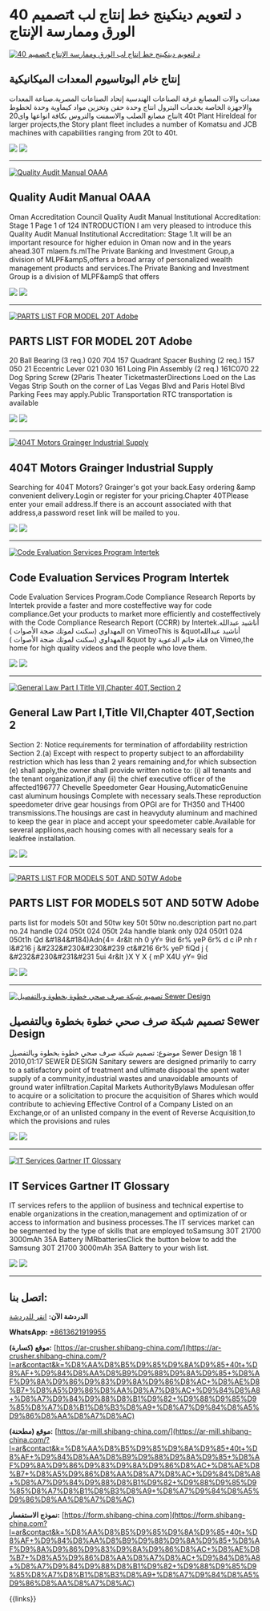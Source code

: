 # تصميم 40t د لتعويم دينكينج خط إنتاج لب الورق وممارسة الإنتاج

<a href="https://swt.shibang-china.com/?n=lxq&l=ar&img&k=%D8%AA%D8%B5%D9%85%D9%8A%D9%85+40t+%D8%AF+%D9%84%D8%AA%D8%B9%D9%88%D9%8A%D9%85+%D8%AF%D9%8A%D9%86%D9%83%D9%8A%D9%86%D8%AC+%D8%AE%D8%B7+%D8%A5%D9%86%D8%AA%D8%A7%D8%AC+%D9%84%D8%A8+%D8%A7%D9%84%D9%88%D8%B1%D9%82+%D9%88%D9%85%D9%85%D8%A7%D8%B1%D8%B3%D8%A9+%D8%A7%D9%84%D8%A5%D9%86%D8%AA%D8%A7%D8%AC" target="_blank">![تصميم 40t د لتعويم دينكينج خط إنتاج لب الورق وممارسة الإنتاج](http://static.shibang-china.com/all-800x300/785.jpg)</a>

## إنتاج خام البوتاسيوم المعدات الميكانيكية
معدات والات المصانع غرفة الصناعات الهندسية إتحاد الصناعات المصرية.صناعة المعدات والاجهزة الخاصة بخدمات البترول انتاج وحدة حقن وتخزين مواد كيماوية وحدة لخطوط انتاج مصانع الصلب والاسمنت والتروس بكافة انواعها واى20t 40t Plant HireIdeal for larger projects,the Story plant fleet includes a number of Komatsu and JCB machines with capabilities ranging from 20t to 40t.


<a href="https://whatsapp.shibangsoft.com/WhatsApp.php" target="_blank" title="WhatsApp">![](http://static.shibang-china.com/icon/whatsapp.png)</a> <a href="https://swt.shibang-china.com/?n=lxq&l=ar&icon&k=%D8%AA%D8%B5%D9%85%D9%8A%D9%85+40t+%D8%AF+%D9%84%D8%AA%D8%B9%D9%88%D9%8A%D9%85+%D8%AF%D9%8A%D9%86%D9%83%D9%8A%D9%86%D8%AC+%D8%AE%D8%B7+%D8%A5%D9%86%D8%AA%D8%A7%D8%AC+%D9%84%D8%A8+%D8%A7%D9%84%D9%88%D8%B1%D9%82+%D9%88%D9%85%D9%85%D8%A7%D8%B1%D8%B3%D8%A9+%D8%A7%D9%84%D8%A5%D9%86%D8%AA%D8%A7%D8%AC" target="_blank">![](http://static.shibang-china.com/icon/chat-ar.png)</a>

---

<a href="https://swt.shibang-china.com/?n=lxq&l=ar&img&k=%D8%AA%D8%B5%D9%85%D9%8A%D9%85+40t+%D8%AF+%D9%84%D8%AA%D8%B9%D9%88%D9%8A%D9%85+%D8%AF%D9%8A%D9%86%D9%83%D9%8A%D9%86%D8%AC+%D8%AE%D8%B7+%D8%A5%D9%86%D8%AA%D8%A7%D8%AC+%D9%84%D8%A8+%D8%A7%D9%84%D9%88%D8%B1%D9%82+%D9%88%D9%85%D9%85%D8%A7%D8%B1%D8%B3%D8%A9+%D8%A7%D9%84%D8%A5%D9%86%D8%AA%D8%A7%D8%AC" target="_blank">![Quality Audit Manual OAAA](http://static.shibang-china.com/all-800x300/1366.jpg)</a>

## Quality Audit Manual OAAA
Oman Accreditation Council Quality Audit Manual Institutional Accreditation: Stage 1 Page 1 of 124 INTRODUCTION I am very pleased to introduce this Quality Audit Manual Institutional Accreditation: Stage 1.It will be an important resource for higher eduion in Oman now and in the years ahead.30T mlaem.fs.mlThe Private Banking and Investment Group,a division of MLPF&ampS,offers a broad array of personalized wealth management products and services.The Private Banking and Investment Group is a division of MLPF&ampS that offers


<a href="https://whatsapp.shibangsoft.com/WhatsApp.php" target="_blank" title="WhatsApp">![](http://static.shibang-china.com/icon/whatsapp.png)</a> <a href="https://swt.shibang-china.com/?n=lxq&l=ar&icon&k=%D8%AA%D8%B5%D9%85%D9%8A%D9%85+40t+%D8%AF+%D9%84%D8%AA%D8%B9%D9%88%D9%8A%D9%85+%D8%AF%D9%8A%D9%86%D9%83%D9%8A%D9%86%D8%AC+%D8%AE%D8%B7+%D8%A5%D9%86%D8%AA%D8%A7%D8%AC+%D9%84%D8%A8+%D8%A7%D9%84%D9%88%D8%B1%D9%82+%D9%88%D9%85%D9%85%D8%A7%D8%B1%D8%B3%D8%A9+%D8%A7%D9%84%D8%A5%D9%86%D8%AA%D8%A7%D8%AC" target="_blank">![](http://static.shibang-china.com/icon/chat-ar.png)</a>

---

<a href="https://swt.shibang-china.com/?n=lxq&l=ar&img&k=%D8%AA%D8%B5%D9%85%D9%8A%D9%85+40t+%D8%AF+%D9%84%D8%AA%D8%B9%D9%88%D9%8A%D9%85+%D8%AF%D9%8A%D9%86%D9%83%D9%8A%D9%86%D8%AC+%D8%AE%D8%B7+%D8%A5%D9%86%D8%AA%D8%A7%D8%AC+%D9%84%D8%A8+%D8%A7%D9%84%D9%88%D8%B1%D9%82+%D9%88%D9%85%D9%85%D8%A7%D8%B1%D8%B3%D8%A9+%D8%A7%D9%84%D8%A5%D9%86%D8%AA%D8%A7%D8%AC" target="_blank">![PARTS LIST FOR MODEL 20T Adobe](http://static.shibang-china.com/all-800x300/1514.jpg)</a>

## PARTS LIST FOR MODEL 20T Adobe
20 Ball Bearing (3 req.) 020 704 157 Quadrant Spacer Bushing (2 req.) 157 050 21 Eccentric Lever 021 030 161 Loing Pin Assembly (2 req.) 161C070 22 Dog Spring Screw (2Paris Theater TicketmasterDirections Loed on the Las Vegas Strip South on the corner of Las Vegas Blvd and Paris Hotel Blvd Parking Fees may apply.Public Transportation RTC transportation is available


<a href="https://whatsapp.shibangsoft.com/WhatsApp.php" target="_blank" title="WhatsApp">![](http://static.shibang-china.com/icon/whatsapp.png)</a> <a href="https://swt.shibang-china.com/?n=lxq&l=ar&icon&k=%D8%AA%D8%B5%D9%85%D9%8A%D9%85+40t+%D8%AF+%D9%84%D8%AA%D8%B9%D9%88%D9%8A%D9%85+%D8%AF%D9%8A%D9%86%D9%83%D9%8A%D9%86%D8%AC+%D8%AE%D8%B7+%D8%A5%D9%86%D8%AA%D8%A7%D8%AC+%D9%84%D8%A8+%D8%A7%D9%84%D9%88%D8%B1%D9%82+%D9%88%D9%85%D9%85%D8%A7%D8%B1%D8%B3%D8%A9+%D8%A7%D9%84%D8%A5%D9%86%D8%AA%D8%A7%D8%AC" target="_blank">![](http://static.shibang-china.com/icon/chat-ar.png)</a>

---

<a href="https://swt.shibang-china.com/?n=lxq&l=ar&img&k=%D8%AA%D8%B5%D9%85%D9%8A%D9%85+40t+%D8%AF+%D9%84%D8%AA%D8%B9%D9%88%D9%8A%D9%85+%D8%AF%D9%8A%D9%86%D9%83%D9%8A%D9%86%D8%AC+%D8%AE%D8%B7+%D8%A5%D9%86%D8%AA%D8%A7%D8%AC+%D9%84%D8%A8+%D8%A7%D9%84%D9%88%D8%B1%D9%82+%D9%88%D9%85%D9%85%D8%A7%D8%B1%D8%B3%D8%A9+%D8%A7%D9%84%D8%A5%D9%86%D8%AA%D8%A7%D8%AC" target="_blank">![404T Motors Grainger Industrial Supply](http://static.shibang-china.com/all-800x300/1442.jpg)</a>

## 404T Motors Grainger Industrial Supply
Searching for 404T Motors? Grainger's got your back.Easy ordering &amp convenient delivery.Login or register for your pricing.Chapter 40TPlease enter your email address.If there is an account associated with that address,a password reset link will be mailed to you.


<a href="https://whatsapp.shibangsoft.com/WhatsApp.php" target="_blank" title="WhatsApp">![](http://static.shibang-china.com/icon/whatsapp.png)</a> <a href="https://swt.shibang-china.com/?n=lxq&l=ar&icon&k=%D8%AA%D8%B5%D9%85%D9%8A%D9%85+40t+%D8%AF+%D9%84%D8%AA%D8%B9%D9%88%D9%8A%D9%85+%D8%AF%D9%8A%D9%86%D9%83%D9%8A%D9%86%D8%AC+%D8%AE%D8%B7+%D8%A5%D9%86%D8%AA%D8%A7%D8%AC+%D9%84%D8%A8+%D8%A7%D9%84%D9%88%D8%B1%D9%82+%D9%88%D9%85%D9%85%D8%A7%D8%B1%D8%B3%D8%A9+%D8%A7%D9%84%D8%A5%D9%86%D8%AA%D8%A7%D8%AC" target="_blank">![](http://static.shibang-china.com/icon/chat-ar.png)</a>

---

<a href="https://swt.shibang-china.com/?n=lxq&l=ar&img&k=%D8%AA%D8%B5%D9%85%D9%8A%D9%85+40t+%D8%AF+%D9%84%D8%AA%D8%B9%D9%88%D9%8A%D9%85+%D8%AF%D9%8A%D9%86%D9%83%D9%8A%D9%86%D8%AC+%D8%AE%D8%B7+%D8%A5%D9%86%D8%AA%D8%A7%D8%AC+%D9%84%D8%A8+%D8%A7%D9%84%D9%88%D8%B1%D9%82+%D9%88%D9%85%D9%85%D8%A7%D8%B1%D8%B3%D8%A9+%D8%A7%D9%84%D8%A5%D9%86%D8%AA%D8%A7%D8%AC" target="_blank">![Code Evaluation Services Program Intertek](http://static.shibang-china.com/all-800x300/683.jpg)</a>

## Code Evaluation Services Program Intertek
Code Evaluation Services Program.Code Compliance Research Reports by Intertek provide a faster and more costeffective way for code compliance.Get your products to market more efficiently and costeffectively with the Code Compliance Research Report (CCRR) by Intertek.أناشيد عبدالله المهداوي (سكنت لموتك ضجة الأصوات ) on VimeoThis is &quotأناشيد عبدالله المهداوي (سكنت لموتك ضجة الأصوات ) &quot by قناة حاتم الدعوية on Vimeo,the home for high quality videos and the people who love them.


<a href="https://whatsapp.shibangsoft.com/WhatsApp.php" target="_blank" title="WhatsApp">![](http://static.shibang-china.com/icon/whatsapp.png)</a> <a href="https://swt.shibang-china.com/?n=lxq&l=ar&icon&k=%D8%AA%D8%B5%D9%85%D9%8A%D9%85+40t+%D8%AF+%D9%84%D8%AA%D8%B9%D9%88%D9%8A%D9%85+%D8%AF%D9%8A%D9%86%D9%83%D9%8A%D9%86%D8%AC+%D8%AE%D8%B7+%D8%A5%D9%86%D8%AA%D8%A7%D8%AC+%D9%84%D8%A8+%D8%A7%D9%84%D9%88%D8%B1%D9%82+%D9%88%D9%85%D9%85%D8%A7%D8%B1%D8%B3%D8%A9+%D8%A7%D9%84%D8%A5%D9%86%D8%AA%D8%A7%D8%AC" target="_blank">![](http://static.shibang-china.com/icon/chat-ar.png)</a>

---

<a href="https://swt.shibang-china.com/?n=lxq&l=ar&img&k=%D8%AA%D8%B5%D9%85%D9%8A%D9%85+40t+%D8%AF+%D9%84%D8%AA%D8%B9%D9%88%D9%8A%D9%85+%D8%AF%D9%8A%D9%86%D9%83%D9%8A%D9%86%D8%AC+%D8%AE%D8%B7+%D8%A5%D9%86%D8%AA%D8%A7%D8%AC+%D9%84%D8%A8+%D8%A7%D9%84%D9%88%D8%B1%D9%82+%D9%88%D9%85%D9%85%D8%A7%D8%B1%D8%B3%D8%A9+%D8%A7%D9%84%D8%A5%D9%86%D8%AA%D8%A7%D8%AC" target="_blank">![General Law Part I,Title VII,Chapter 40T,Section 2](http://static.shibang-china.com/all-800x300/822.jpg)</a>

## General Law Part I,Title VII,Chapter 40T,Section 2
Section 2: Notice requirements for termination of affordability restriction Section 2.(a) Except with respect to property subject to an affordability restriction which has less than 2 years remaining and,for which subsection (e) shall apply,the owner shall provide written notice to: (i) all tenants and the tenant organization,if any (ii) the chief executive officer of the affected196777 Chevelle Speedometer Gear Housing,AutomaticGenuine cast aluminum housings Complete with necessary seals.These reproduction speedometer drive gear housings from OPGI are for TH350 and TH400 transmissions.The housings are cast in heavyduty aluminum and machined to keep the gear in place and accept your speedometer cable.Available for several appliions,each housing comes with all necessary seals for a leakfree installation.


<a href="https://whatsapp.shibangsoft.com/WhatsApp.php" target="_blank" title="WhatsApp">![](http://static.shibang-china.com/icon/whatsapp.png)</a> <a href="https://swt.shibang-china.com/?n=lxq&l=ar&icon&k=%D8%AA%D8%B5%D9%85%D9%8A%D9%85+40t+%D8%AF+%D9%84%D8%AA%D8%B9%D9%88%D9%8A%D9%85+%D8%AF%D9%8A%D9%86%D9%83%D9%8A%D9%86%D8%AC+%D8%AE%D8%B7+%D8%A5%D9%86%D8%AA%D8%A7%D8%AC+%D9%84%D8%A8+%D8%A7%D9%84%D9%88%D8%B1%D9%82+%D9%88%D9%85%D9%85%D8%A7%D8%B1%D8%B3%D8%A9+%D8%A7%D9%84%D8%A5%D9%86%D8%AA%D8%A7%D8%AC" target="_blank">![](http://static.shibang-china.com/icon/chat-ar.png)</a>

---

<a href="https://swt.shibang-china.com/?n=lxq&l=ar&img&k=%D8%AA%D8%B5%D9%85%D9%8A%D9%85+40t+%D8%AF+%D9%84%D8%AA%D8%B9%D9%88%D9%8A%D9%85+%D8%AF%D9%8A%D9%86%D9%83%D9%8A%D9%86%D8%AC+%D8%AE%D8%B7+%D8%A5%D9%86%D8%AA%D8%A7%D8%AC+%D9%84%D8%A8+%D8%A7%D9%84%D9%88%D8%B1%D9%82+%D9%88%D9%85%D9%85%D8%A7%D8%B1%D8%B3%D8%A9+%D8%A7%D9%84%D8%A5%D9%86%D8%AA%D8%A7%D8%AC" target="_blank">![PARTS LIST FOR MODELS 50T AND 50TW Adobe](http://static.shibang-china.com/all-800x300/895.jpg)</a>

## PARTS LIST FOR MODELS 50T AND 50TW Adobe
parts list for models 50t and 50tw key 50t 50tw no.description part no.part no.24 handle 024 050t 024 050t 24a handle blank only 024 050t1 024 050t1h Qd &#184&#184)Adn{4= 4r&lt nh 0 yY= 9id 6r% yeP 6r% d c iP nh r l&#216 j &#232&#230&#230&#239 ct&#216 6r% yeP fiQd j { &#232&#230&#231&#231 5ui 4r&lt }X Y X { mP X4U yY= 9id


<a href="https://whatsapp.shibangsoft.com/WhatsApp.php" target="_blank" title="WhatsApp">![](http://static.shibang-china.com/icon/whatsapp.png)</a> <a href="https://swt.shibang-china.com/?n=lxq&l=ar&icon&k=%D8%AA%D8%B5%D9%85%D9%8A%D9%85+40t+%D8%AF+%D9%84%D8%AA%D8%B9%D9%88%D9%8A%D9%85+%D8%AF%D9%8A%D9%86%D9%83%D9%8A%D9%86%D8%AC+%D8%AE%D8%B7+%D8%A5%D9%86%D8%AA%D8%A7%D8%AC+%D9%84%D8%A8+%D8%A7%D9%84%D9%88%D8%B1%D9%82+%D9%88%D9%85%D9%85%D8%A7%D8%B1%D8%B3%D8%A9+%D8%A7%D9%84%D8%A5%D9%86%D8%AA%D8%A7%D8%AC" target="_blank">![](http://static.shibang-china.com/icon/chat-ar.png)</a>

---

<a href="https://swt.shibang-china.com/?n=lxq&l=ar&img&k=%D8%AA%D8%B5%D9%85%D9%8A%D9%85+40t+%D8%AF+%D9%84%D8%AA%D8%B9%D9%88%D9%8A%D9%85+%D8%AF%D9%8A%D9%86%D9%83%D9%8A%D9%86%D8%AC+%D8%AE%D8%B7+%D8%A5%D9%86%D8%AA%D8%A7%D8%AC+%D9%84%D8%A8+%D8%A7%D9%84%D9%88%D8%B1%D9%82+%D9%88%D9%85%D9%85%D8%A7%D8%B1%D8%B3%D8%A9+%D8%A7%D9%84%D8%A5%D9%86%D8%AA%D8%A7%D8%AC" target="_blank">![تصميم شبكة صرف صحي خطوة بخطوة وبالتفصيل Sewer Design](http://static.shibang-china.com/all-800x300/866.jpg)</a>

## تصميم شبكة صرف صحي خطوة بخطوة وبالتفصيل Sewer Design
موضوع: تصميم شبكة صرف صحي خطوة بخطوة وبالتفصيل Sewer Design 18 1 2010,01:17 SEWER DESIGN Sanitary sewers are designed primarily to carry to a satisfactory point of treatment and ultimate disposal the spent water supply of a community,industrial wastes and unavoidable amounts of ground water infiltration.Capital Markets AuthorityBylaws Modulesan offer to acquire or a solicitation to procure the acquisition of Shares which would contribute to achieving Effective Control of a Company Listed on an Exchange,or of an unlisted company in the event of Reverse Acquisition,to which the provisions and rules


<a href="https://whatsapp.shibangsoft.com/WhatsApp.php" target="_blank" title="WhatsApp">![](http://static.shibang-china.com/icon/whatsapp.png)</a> <a href="https://swt.shibang-china.com/?n=lxq&l=ar&icon&k=%D8%AA%D8%B5%D9%85%D9%8A%D9%85+40t+%D8%AF+%D9%84%D8%AA%D8%B9%D9%88%D9%8A%D9%85+%D8%AF%D9%8A%D9%86%D9%83%D9%8A%D9%86%D8%AC+%D8%AE%D8%B7+%D8%A5%D9%86%D8%AA%D8%A7%D8%AC+%D9%84%D8%A8+%D8%A7%D9%84%D9%88%D8%B1%D9%82+%D9%88%D9%85%D9%85%D8%A7%D8%B1%D8%B3%D8%A9+%D8%A7%D9%84%D8%A5%D9%86%D8%AA%D8%A7%D8%AC" target="_blank">![](http://static.shibang-china.com/icon/chat-ar.png)</a>

---

<a href="https://swt.shibang-china.com/?n=lxq&l=ar&img&k=%D8%AA%D8%B5%D9%85%D9%8A%D9%85+40t+%D8%AF+%D9%84%D8%AA%D8%B9%D9%88%D9%8A%D9%85+%D8%AF%D9%8A%D9%86%D9%83%D9%8A%D9%86%D8%AC+%D8%AE%D8%B7+%D8%A5%D9%86%D8%AA%D8%A7%D8%AC+%D9%84%D8%A8+%D8%A7%D9%84%D9%88%D8%B1%D9%82+%D9%88%D9%85%D9%85%D8%A7%D8%B1%D8%B3%D8%A9+%D8%A7%D9%84%D8%A5%D9%86%D8%AA%D8%A7%D8%AC" target="_blank">![IT Services Gartner IT Glossary](http://static.shibang-china.com/all-800x300/342.jpg)</a>

## IT Services Gartner IT Glossary
IT services refers to the appliion of business and technical expertise to enable organizations in the creation,management and optimization of or access to information and business processes.The IT services market can be segmented by the type of skills that are employed toSamsung 30T 21700 3000mAh 35A Battery IMRbatteriesClick the button below to add the Samsung 30T 21700 3000mAh 35A Battery to your wish list.


<a href="https://whatsapp.shibangsoft.com/WhatsApp.php" target="_blank" title="WhatsApp">![](http://static.shibang-china.com/icon/whatsapp.png)</a> <a href="https://swt.shibang-china.com/?l=ar&icon&k=%D8%AA%D8%B5%D9%85%D9%8A%D9%85+40t+%D8%AF+%D9%84%D8%AA%D8%B9%D9%88%D9%8A%D9%85+%D8%AF%D9%8A%D9%86%D9%83%D9%8A%D9%86%D8%AC+%D8%AE%D8%B7+%D8%A5%D9%86%D8%AA%D8%A7%D8%AC+%D9%84%D8%A8+%D8%A7%D9%84%D9%88%D8%B1%D9%82+%D9%88%D9%85%D9%85%D8%A7%D8%B1%D8%B3%D8%A9+%D8%A7%D9%84%D8%A5%D9%86%D8%AA%D8%A7%D8%AC" target="_blank">![](http://static.shibang-china.com/icon/chat-ar.png)</a>

---
## اتصل بنا:

**الدردشة الآن:** [انقر للدردشة](https://swt.shibang-china.com?l=ar&contact&k=%D8%AA%D8%B5%D9%85%D9%8A%D9%85+40t+%D8%AF+%D9%84%D8%AA%D8%B9%D9%88%D9%8A%D9%85+%D8%AF%D9%8A%D9%86%D9%83%D9%8A%D9%86%D8%AC+%D8%AE%D8%B7+%D8%A5%D9%86%D8%AA%D8%A7%D8%AC+%D9%84%D8%A8+%D8%A7%D9%84%D9%88%D8%B1%D9%82+%D9%88%D9%85%D9%85%D8%A7%D8%B1%D8%B3%D8%A9+%D8%A7%D9%84%D8%A5%D9%86%D8%AA%D8%A7%D8%AC)

**WhatsApp:**  [+8613621919955](https://whatsapp.shibangsoft.com/WhatsApp.php)

**موقع (كسارة):** [https://ar-crusher.shibang-china.com/](https://ar-crusher.shibang-china.com/?l=ar&contact&k=%D8%AA%D8%B5%D9%85%D9%8A%D9%85+40t+%D8%AF+%D9%84%D8%AA%D8%B9%D9%88%D9%8A%D9%85+%D8%AF%D9%8A%D9%86%D9%83%D9%8A%D9%86%D8%AC+%D8%AE%D8%B7+%D8%A5%D9%86%D8%AA%D8%A7%D8%AC+%D9%84%D8%A8+%D8%A7%D9%84%D9%88%D8%B1%D9%82+%D9%88%D9%85%D9%85%D8%A7%D8%B1%D8%B3%D8%A9+%D8%A7%D9%84%D8%A5%D9%86%D8%AA%D8%A7%D8%AC)

**موقع (مطحنة):** [https://ar-mill.shibang-china.com/](https://ar-mill.shibang-china.com/?l=ar&contact&k=%D8%AA%D8%B5%D9%85%D9%8A%D9%85+40t+%D8%AF+%D9%84%D8%AA%D8%B9%D9%88%D9%8A%D9%85+%D8%AF%D9%8A%D9%86%D9%83%D9%8A%D9%86%D8%AC+%D8%AE%D8%B7+%D8%A5%D9%86%D8%AA%D8%A7%D8%AC+%D9%84%D8%A8+%D8%A7%D9%84%D9%88%D8%B1%D9%82+%D9%88%D9%85%D9%85%D8%A7%D8%B1%D8%B3%D8%A9+%D8%A7%D9%84%D8%A5%D9%86%D8%AA%D8%A7%D8%AC)

**نموذج الاستفسار:** [https://form.shibang-china.com](https://form.shibang-china.com?l=ar&contact&k=%D8%AA%D8%B5%D9%85%D9%8A%D9%85+40t+%D8%AF+%D9%84%D8%AA%D8%B9%D9%88%D9%8A%D9%85+%D8%AF%D9%8A%D9%86%D9%83%D9%8A%D9%86%D8%AC+%D8%AE%D8%B7+%D8%A5%D9%86%D8%AA%D8%A7%D8%AC+%D9%84%D8%A8+%D8%A7%D9%84%D9%88%D8%B1%D9%82+%D9%88%D9%85%D9%85%D8%A7%D8%B1%D8%B3%D8%A9+%D8%A7%D9%84%D8%A5%D9%86%D8%AA%D8%A7%D8%AC)

{{links}}